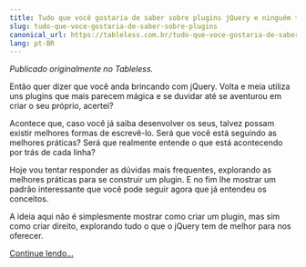 ```yaml
---
title: Tudo que você gostaria de saber sobre plugins jQuery e ninguém teve paciência de explicar
slug: tudo-que-voce-gostaria-de-saber-sobre-plugins
canonical_url: https://tableless.com.br/tudo-que-voce-gostaria-de-saber-sobre-plugins-jquery-e-ninguem-teve-paciencia-de-explicar/
lang: pt-BR
---
```


_Publicado originalmente no Tableless._

Então quer dizer que você anda brincando com jQuery. Volta e meia utiliza uns plugins que mais parecem mágica e se duvidar até se aventurou em criar o seu próprio, acertei?

Acontece que, caso você já saiba desenvolver os seus, talvez possam existir melhores formas de escrevê-lo. Será que você está seguindo as melhores práticas? Será que realmente entende o que está acontecendo por trás de cada linha?

Hoje vou tentar responder as dúvidas mais frequentes, explorando as melhores práticas para se construir um plugin. E no fim lhe mostrar um padrão interessante que você pode seguir agora que já entendeu os conceitos.

A ideia aqui não é simplesmente mostrar como criar um plugin, mas sim como criar direito, explorando tudo o que o jQuery tem de melhor para nos oferecer.

[Continue lendo…](https://tableless.com.br/tudo-que-voce-gostaria-de-saber-sobre-plugins-jquery-e-ninguem-teve-paciencia-de-explicar/)

